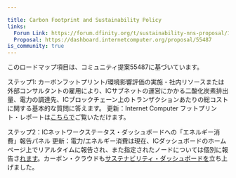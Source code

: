 ```yaml
---

title: Carbon Footprint and Sustainability Policy
links:
  Forum Link: https://forum.dfinity.org/t/sustainability-nns-proposal/11976
  Proposal: https://dashboard.internetcomputer.org/proposal/55487
is_community: true
---
```

このロードマップ項目は、コミュニティ提案55487に基づいています。

ステップ1: カーボンフットプリント/環境影響評価の実施 - 社内リソースまたは外部コンサルタントの雇用により、ICサブネットの運営にかかる二酸化炭素排出量、電力の調達先、ICブロックチェーン上のトランザクションあたりの総コストに関する基本的な質問に答えます。
更新：Internet Computer フットプリント・レポートは[こちらで](https://assets.carboncrowd.io/reports/ICF.pdf)ご覧いただけます。

ステップ2：ICネットワークステータス・ダッシュボードへの「エネルギー消費」報告パネル
更新：電力/エネルギー消費は現在、ICダッシュボードのホームページ上でリアルタイムに報告され、また指定されたノードについては個別に報告さ[れます](https://dashboard.internetcomputer.org/node/25p5a-3yzir-ifqqt-5lggj-g4nxg-v2qe2-vxw57-qkxtd-wjohn-kfbfp-bqe)。カーボン・クラウドも[サステナビリティ・ダッシュボードを](https://app.carboncrowd.io/)立ち上げました。

<!---

This roadmap item is based on the community proposal 55487.

Step 1: Conduct a carbon footprint / environmental impact assessment - either through internal resources or hiring an external consultant to answer basic questions about what the carbon footprint of running an IC Subnet is, where that electricity is sourced, and what the total cost per transaction is on the IC blockchain. Based on the learnings define more activities.
Update: The Internet Computer Footprint Report is now available [here](https://assets.carboncrowd.io/reports/ICF.pdf).

Step 2: “Energy consumption” reporting panel to the IC Network Status dashboard. 
Update: Power/Energy consumption is now reported in real time on the IC Dashboard homepage, as well as individually for given nodes, see example node [here](https://dashboard.internetcomputer.org/node/25p5a-3yzir-ifqqt-5lggj-g4nxg-v2qe2-vxw57-qkxtd-wjohn-kfbfp-bqe). Carbon Crowd also launched a [Sustainability Dashboard](https://app.carboncrowd.io/).
-->
